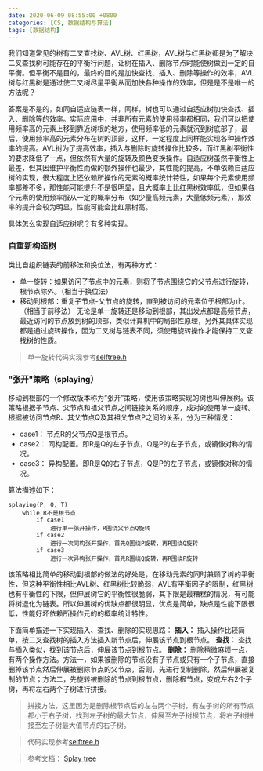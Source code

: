 ```yaml
---
date: 2020-06-09 08:55:00 +0800
categories: [CS, 数据结构与算法]
tags: [数据结构]
---
```


我们知道常见的树有二叉查找树、AVL树、红黑树，AVL树与红黑树都是为了解决二叉查找树可能存在的平衡行问题，让树在插入、删除节点时能使树做到一定的自平衡。但平衡不是目的，最终的目的是加快查找、插入、删除等操作的效率，AVL树与红黑树是通过使二叉树尽量平衡从而加快各种操作的效率，但是是不是唯一的方法呢？

答案是不是的，如同自适应链表一样，同样，树也可以通过自适应树加快查找、插入、删除等的效率。实际应用中，并非所有元素的使用频率都相同，我们可以把使用频率高的元素上移到靠近树根的地方，使用频率低的元素就沉到树底部了，最后，使用频率高的元素分布在树的顶部，这样，一定程度上同样能实现各种操作效率的提高。AVL树为了提高效率，插入与删除时旋转操作比较多，而红黑树平衡性的要求降低了一点，但依然有大量的旋转及颜色变换操作。自适应树虽然平衡性上最差，但其因维护平衡性而做的额外操作也最少，其性能的提高，不单依赖自适应树的实现，很大程度上还依赖所操作的元素的概率统计特性，如果每个元素使用频率都差不多，那性能可能提升不是很明显，且大概率上比红黑树效率低，但如果各个元素的使用频率服从一定的概率分布（如少量高频元素，大量低频元素），那效率的提升会较为明显，性能可能会比红黑树高。

具体怎么实现自适应树呢？有多种实现。

### 自重新构造树
类比自组织链表的前移法和换位法，有两种方式：
- 单一旋转：如果访问子节点中的元素，则将子节点围绕它的父节点进行旋转，根节点除外。（相当于换位法）
- 移动到根部：重复子节点-父节点的旋转，直到被访问的元素位于根部为止。（相当于前移法）
无论是单一旋转还是移动到根部，其出发点都是高频节点，最近访问的节点放到树的顶部，类似计算机中的局部性原理，另外其具体实现都是通过旋转操作，因为二叉树与链表不同，须使用旋转操作才能保持二叉查找树的性质。

>单一旋转代码实现参考[selftree.h](https://github.com/superLish/superLish.github.io/blob/master/_posts/data-structure/tree/selftree.h)

### "张开"策略（splaying）
移动到根部的一个修改版本称为“张开”策略，使用该策略实现的树也叫伸展树。该策略根据子节点、父节点和祖父节点之间链接关系的顺序，成对的使用单一旋转。根据被访问节点R、其父节点Q及其祖父节点P之间的关系，分为三种情况：
- case1： 节点R的父节点Q是根节点。
- case2： 同构配置。即R是Q的左子节点，Q是P的左子节点，或镜像对称的情况。
- case3： 异构配置。即R是Q的右子节点，Q是P的左子节点，或镜像对称的情况。

算法描述如下：
```
splaying(P, Q, T)
    while R不是根节点
        if case1
            进行单一张开操作，R围绕父节点Q旋转
        if case2
            进行一次同构张开操作，首先Q围绕P旋转，再R围绕Q旋转
        if case3
            进行一次异构张开操作，首先R围绕Q旋转，再R围绕P旋转
```

该策略相比简单的移动到根部的做法的好处是，在移动元素的同时兼顾了树的平衡性，但这种平衡性相比AVL树、红黑树比较脆弱，AVL有平衡因子的限制，红黑树也有平衡性的下限，但伸展树它的平衡性很脆弱，其下限是最糟糕的情况，有可能将树退化为链表。所以伸展树的优缺点都很明显，优点是简单，缺点是性能下限很低，性能好坏依赖所操作元的的概率统计特性。

下面简单描述一下实现插入、查找、删除的实现思路：
**插入：** 插入操作比较简单，按二叉查找树的插入方法插入新节点后，伸展该节点到根节点。
**查找：** 查找与插入类似，找到该节点后，伸展该节点到根节点。
**删除：** 删除稍微麻烦一点，有两个操作方法。方法一，如果被删除的节点没有子节点或只有一个子节点，直接删掉该节点然后伸展被删除节点的父节点，否则，先进行复制删除，然后伸展被复制的节点；方法二，先旋转被删除的节点到根节点，删除根节点，变成左右2个子树，再将左右两个子树进行拼接。
>拼接方法，这里因为是删除根节点后的左右两个子树，有左子树的所有节点都小于右子树，找到左子树的最大节点，伸展至左子树根节点，将右子树拼接至左子树最大值节点的右子树。


>代码实现参考[selftree.h](https://github.com/superLish/superLish.github.io/blob/master/_posts/data-structure/tree/selftree.h)

>参考文档：
[Splay tree](https://en.wikipedia.org/wiki/Splay_tree)